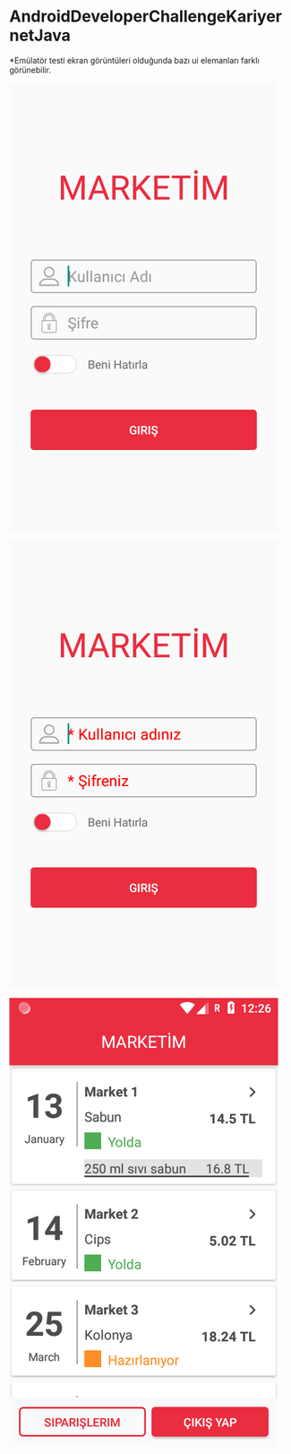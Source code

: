 # AndroidDeveloperChallengeKariyernetJava

 *Emülatör testi ekran görüntüleri olduğunda bazı ui elemanları farklı görünebilir.
 
![](https://github.com/harunkor/AndroidDeveloperChallengeKariyernetJava/blob/master/Screenshot_1569274003.png?raw=true)

![](https://github.com/harunkor/AndroidDeveloperChallengeKariyernetJava/blob/master/Screenshot_1569274032.png?raw=true)


![](https://github.com/harunkor/AndroidDeveloperChallengeKariyernetJava/blob/master/Screenshot_1569273963.png?raw=true)
